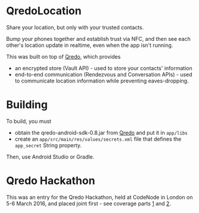 # QredoLocation

Share your location, but only with your trusted contacts.

Bump your phones together and establish trust via NFC, and then see each other's location update in realtime, even when the app isn't running.

This was built on top of [Qredo](http://qredo.com/), which provides
*   an encrypted store (Vault API) - used to store your contacts' information
*   end-to-end communication (Rendezvous and Conversation APIs) - used to communicate location information while preventing eaves-dropping.

# Building

To build, you must

*   obtain the qredo-android-sdk-0.8.jar from [Qredo](http://qredo.com/) and put it in `app/libs`
*   create an `app/src/main/res/values/secrets.xml` file that defines the `app_secret` String property.

Then, use Android Studio or Gradle.

# Qredo Hackathon

This was an entry for the Qredo Hackathon, held at CodeNode in London on 5-6 March 2016, and placed joint first - see coverage parts [1](http://blog.qredo.com/post/102d7jg/the-qredo-hackathon-day-1-its-all-about-the-code) and [2](http://blog.qredo.com/post/102d7kx/the-qredo-hackathon-day-2-judgement-day).
